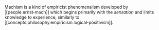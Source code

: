 
Machism is a kind of empiricist phenomenalism developed by [[people.ernst-mach]] which begins primarily with the *sensation* and limits knowledge to experience, similarly to [[concepts.philosophy.empiricism.logical-positivism]].
